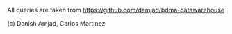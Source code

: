 All queries are taken from https://github.com/damjad/bdma-datawarehouse

(c) Danish Amjad, Carlos Martinez